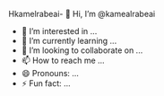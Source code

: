 Hkamelrabeai- 👋 Hi, I’m @kamealrabeai
- 👀 I’m interested in ...
- 🌱 I’m currently learning ...
- 💞️ I’m looking to collaborate on ...
- 📫 How to reach me ...
- 😄 Pronouns: ...
- ⚡ Fun fact: ...

<!---
kamealrabeai/kamealrabeai is a ✨ special ✨ repository because its `README.md` (this file) appears on your GitHub profile.
You can click the Preview link to take a look at your changes.
--->
